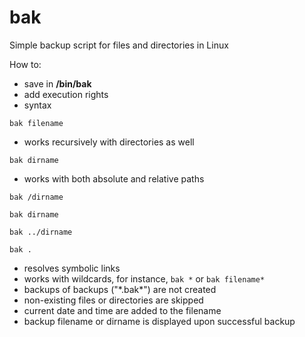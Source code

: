 # bak
Simple backup script for files and directories in Linux

How to:
- save in **/bin/bak**
- add execution rights
- syntax

`bak filename`

- works recursively with directories as well

`bak dirname`

- works with both absolute and relative paths

`bak /dirname`

`bak dirname`

`bak ../dirname`

`bak .`

- resolves symbolic links
- works with wildcards, for instance, `bak *` or `bak filename*`
- backups of backups ("\*.bak*\") are not created
- non-existing files or directories are skipped
- current date and time are added to the filename
- backup filename or dirname is displayed upon successful backup
